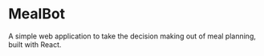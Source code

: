 # MealBot

A simple web application to take the decision making out of meal planning, built with React.
